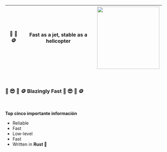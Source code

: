 | <span> 🦀 🚀 🪙 </span> |  <span> Fast as a jet, stable as a heli<b>copt</b>er </span>   |  <img width='200' src='https://user-images.githubusercontent.com/59893892/187074660-d0b2f1d4-4011-42dd-b382-2f042c615437.png'> </img> |
| ------------- | ------------- | ------------- |

<br>

<h3> 🚀 😎 🚀 🪙 <b> Blazingly Fast </b> 🚀 😎 🚀 🪙 </h3>

<br>

<b> Top cinco importante información </b>

- Reliable
- Fast
- Low-level 
- Fast 
- Written in <b> Rust </b> 🦀 
